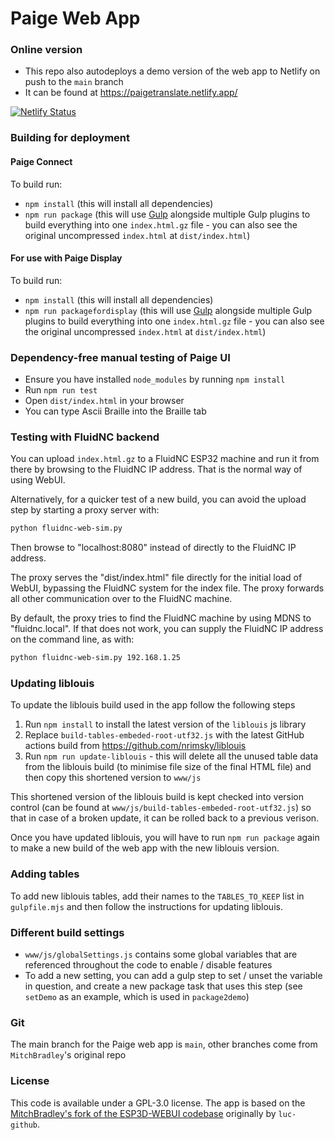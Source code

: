 # Paige Web App

### Online version 

- This repo also autodeploys a demo version of the web app to Netlify on push to the `main` branch
- It can be found at https://paigetranslate.netlify.app/

[![Netlify Status](https://api.netlify.com/api/v1/badges/ffbf45ea-ca3f-4802-8933-cf564f1eaed1/deploy-status)](https://app.netlify.com/sites/paigetranslate/deploys)

### Building for deployment

#### Paige Connect

To build run:
- `npm install` (this will install all dependencies)
- `npm run package` (this will use [Gulp](https://gulpjs.com/) alongside multiple Gulp plugins to build everything into one `index.html.gz` file - you can also see the original uncompressed `index.html` at `dist/index.html`)

#### For use with Paige Display

To build run:
- `npm install` (this will install all dependencies)
- `npm run packagefordisplay` (this will use [Gulp](https://gulpjs.com/) alongside multiple Gulp plugins to build everything into one `index.html.gz` file - you can also see the original uncompressed `index.html` at `dist/index.html`)

### Dependency-free manual testing of Paige UI

- Ensure you have installed `node_modules` by running `npm install`
- Run `npm run test`
- Open `dist/index.html` in your browser
- You can type Ascii Braille into the Braille tab

### Testing with FluidNC backend

You can upload `index.html.gz` to a FluidNC ESP32 machine and run it
from there by browsing to the FluidNC IP address.  That is the normal
way of using WebUI.

Alternatively, for a quicker test of a new build, you can avoid the upload step by
starting a proxy server with:

```bash
python fluidnc-web-sim.py
```

Then browse to "localhost:8080" instead of directly to the FluidNC IP address.

The proxy serves the "dist/index.html" file directly for the initial
load of WebUI, bypassing the FluidNC system for the index file.  The
proxy forwards all other communication over to the FluidNC machine.

By default, the proxy tries to find the FluidNC machine by using MDNS
to "fluidnc.local".  If that does not work, you can supply the FluidNC
IP address on the command line, as with:

```bash
python fluidnc-web-sim.py 192.168.1.25
```

### Updating liblouis

To update the liblouis build used in the app follow the following steps

1. Run `npm install` to install the latest version of the `liblouis` js library
2. Replace `build-tables-embeded-root-utf32.js` with the latest GitHub actions build from https://github.com/nrimsky/liblouis
3. Run `npm run update-liblouis` - this will delete all the unused table data from the liblouis build (to minimise file size of the final HTML file) and then copy this shortened version to `www/js`

This shortened version of the liblouis build is kept checked into version control (can be found at `www/js/build-tables-embeded-root-utf32.js`) so that in case of a broken update, it can be rolled back to a previous verison.

Once you have updated liblouis, you will have to run `npm run package` again to make a new build of the web app with the new liblouis version. 

### Adding tables

To add new liblouis tables, add their names to the `TABLES_TO_KEEP` list in `gulpfile.mjs` and then follow the instructions for updating liblouis.

### Different build settings

- `www/js/globalSettings.js` contains some global variables that are referenced throughout the code to enable / disable features
- To add a new setting, you can add a gulp step to set / unset the variable in question, and create a new package task that uses this step (see `setDemo` as an example, which is used in `package2demo`)

### Git

The main branch for the Paige web app is `main`, other branches come from `MitchBradley`'s original repo

### License

This code is available under a GPL-3.0 license. The app is based on the [MitchBradley's fork of the ESP3D-WEBUI codebase](https://github.com/MitchBradley/ESP3D-WEBUI) originally by `luc-github`.
